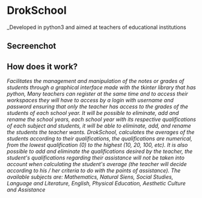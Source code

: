 # DrokSchool

_Developed in python3 and aimed at teachers of educational institutions
 
## Secreenchot ## 
 
## How does it work? ##
_Facilitates the management and manipulation of the notes or grades of students through a graphical interface made with the tkinter library that has python,
Many teachers can register at the same time and to access their workspaces they will have to access by a login with username and password ensuring that only the teacher has access to the grades of the students of each school year.
It will be possible to eliminate, add and rename the school years, each school year with its respective qualifications of each subject and students, it will be able to eliminate, add,
and rename the students the teacher wants.
DrokSchool, calculates the averages of the students according to their qualifications, the qualifications are numerical, from the lowest qualification (0) to the highest (10, 20, 100, etc). It is also possible to add and eliminate the qualifications desired by the teacher, the student's qualifications regarding their assistance will not be taken into account when calculating the student's average (the teacher will decide according to his / her criteria to do with the points of assistance).
The available subjects are: Mathematics, Natural Siens, Social Studies, Language and Literature, English, Physical Education, Aesthetic Culture and Assistance_
